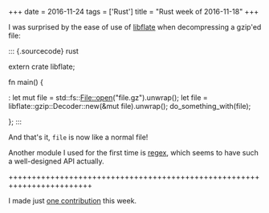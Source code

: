 +++
date = 2016-11-24
tags = ['Rust']
title = "Rust week of 2016-11-18"
+++

I was surprised by the ease of use of [libflate] when decompressing a
gzip\'ed file:

::: {.sourcecode}
rust

extern crate libflate;

fn main() {

:   let mut file = std::fs::<File::open>(\"file.gz\").unwrap(); let file
    = libflate::gzip::Decoder::new(&mut file).unwrap();
    do\_something\_with(file);

};
:::

And that\'s it, `file` is now like a normal file!

Another module I used for the first time is [regex], which seems to have
such a well-designed API actually.

++++++++++++++++++++++++++++++++++++++++++++++++++++++++++++++++++++++++

I made just [one contribution] this week.

  [libflate]: https://crates.io/crates/libflate
  [regex]: https://crates.io/crates/regex
  [one contribution]: https://github.com/rust-lang/rust/pull/37956
